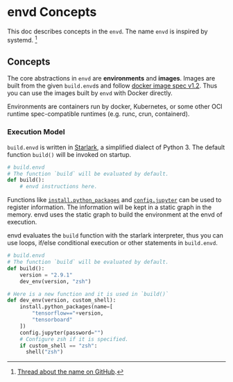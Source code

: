 # envd Concepts

This doc describes concepts in the `envd`. The name `envd` is inspired by systemd. [^1]

[^1]: [Thread about the name on GitHub](https://github.com/tensorchord/envd/issues/2#issuecomment-1119175904).

## Concepts

The core abstractions in `envd` are **environments** and **images**. Images are built from the given `build.envd`s and follow [docker image spec v1.2](https://github.com/moby/moby/blob/master/image/spec/v1.2.md). Thus you can use the images built by `envd` with Docker directly.

Environments are containers run by docker, Kubernetes, or some other OCI runtime spec-compatible runtimes (e.g. runc, crun, containerd).

### Execution Model

`build.envd` is written in [Starlark](https://github.com/bazelbuild/starlark), a simplified dialect of Python 3. The default function `build()` will be invoked on startup.

```python 
# build.envd
# The function `build` will be evaluated by default.
def build():
    # envd instructions here.
```

Functions like [`install.python_packages`](/api/install#python_packages) and [`config.jupyter`](/api/config#jupyter) can be used to register information. The information will be kept in a static graph in the memory. envd uses the static graph to build the environment at the envd of execution.

envd evaluates the `build` function with the starlark interpreter, thus you can use loops, if/else conditional execution or other statements in `build.envd`.

```python
# build.envd
# The function `build` will be evaluated by default.
def build():
    version = "2.9.1"
    dev_env(version, "zsh")

# Here is a new function and it is used in `build()`
def dev_env(version, custom_shell):
    install.python_packages(name=[
        "tensorflow=="+version,
        "tensorboard"
    ])
    config.jupyter(password="")
    # Configure zsh if it is specified.
    if custom_shell == "zsh":
      shell("zsh")
```
